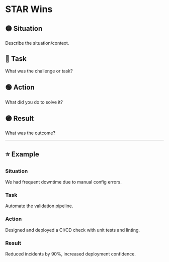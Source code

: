 # STAR Wins

## 🟡 Situation
Describe the situation/context.

## 🔵 Task
What was the challenge or task?

## 🟢 Action
What did you do to solve it?

## 🟣 Result
What was the outcome?

---

## ⭐ Example
### Situation
We had frequent downtime due to manual config errors.

### Task
Automate the validation pipeline.

### Action
Designed and deployed a CI/CD check with unit tests and linting.

### Result
Reduced incidents by 90%, increased deployment confidence.
